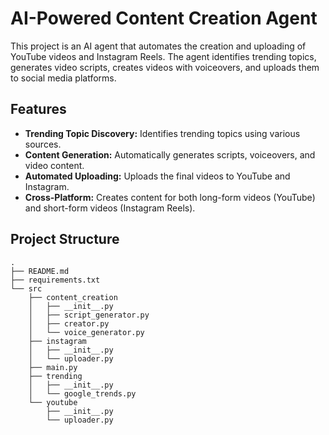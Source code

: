# AI-Powered Content Creation Agent

This project is an AI agent that automates the creation and uploading of YouTube videos and Instagram Reels. The agent identifies trending topics, generates video scripts, creates videos with voiceovers, and uploads them to social media platforms.

## Features

-   **Trending Topic Discovery:** Identifies trending topics using various sources.
-   **Content Generation:** Automatically generates scripts, voiceovers, and video content.
-   **Automated Uploading:** Uploads the final videos to YouTube and Instagram.
-   **Cross-Platform:** Creates content for both long-form videos (YouTube) and short-form videos (Instagram Reels).

## Project Structure
```
.
├── README.md
├── requirements.txt
└── src
    ├── content_creation
    │   ├── __init__.py
    │   ├── script_generator.py
    │   ├── creator.py
    │   └── voice_generator.py
    ├── instagram
    │   ├── __init__.py
    │   └── uploader.py
    ├── main.py
    ├── trending
    │   ├── __init__.py
    │   └── google_trends.py
    └── youtube
        ├── __init__.py
        └── uploader.py
```